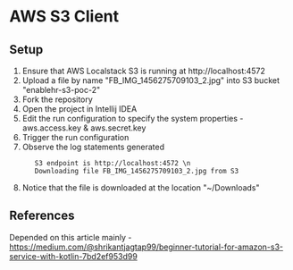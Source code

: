 # AWS S3 Client

## Setup
1. Ensure that AWS Localstack S3 is running at http://localhost:4572 
2. Upload a file by name "FB_IMG_1456275709103_2.jpg" into S3 bucket "enablehr-s3-poc-2"
3. Fork the repository
4. Open the project in Intellij IDEA
5. Edit the run configuration to specify the system properties - aws.access.key & aws.secret.key
6. Trigger the run configuration
7. Observe the log statements generated 
    ```
       S3 endpoint is http://localhost:4572 \n
       Downloading file FB_IMG_1456275709103_2.jpg from S3
   ``` 
8. Notice that the file is downloaded at the location "~/Downloads"


## References
Depended on this article mainly - https://medium.com/@shrikantjagtap99/beginner-tutorial-for-amazon-s3-service-with-kotlin-7bd2ef953d99 